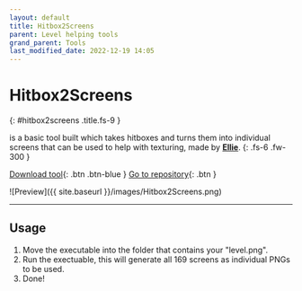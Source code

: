 ```yaml
---
layout: default
title: Hitbox2Screens
parent: Level helping tools
grand_parent: Tools
last_modified_date: 2022-12-19 14:05
---
```


# Hitbox2Screens
{: #hitbox2screens .title.fs-9 }

is a basic tool built which takes hitboxes and turns them into individual screens that can be used to help with texturing, made by [**Ellie**](https://github.com/Elisiah).
{: .fs-6 .fw-300 }
<!-- more -->

[Download tool](https://github.com/Elisiah/Jump-King-Hitbox-to-Screens/releases/latest){: .btn .btn-blue }
[Go to repository](https://github.com/Elisiah/Jump-King-Hitbox-to-Screens){: .btn }

![Preview]({{ site.baseurl }}/images/Hitbox2Screens.png)

---

## Usage

1. Move the executable into the folder that contains your "level.png".
2. Run the exectuable, this will generate all 169 screens as individual PNGs to be used.
3. Done!